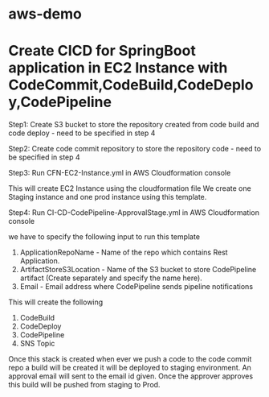 # aws-demo
# Create CICD for SpringBoot application in EC2 Instance with CodeCommit,CodeBuild,CodeDeploy,CodePipeline
Step1: Create S3 bucket to store the repository created from code build and code deploy - need to be specified in step 4

Step2: Create code commit repository to store the repository code - need to be specified in step 4

Step3: Run CFN-EC2-Instance.yml in AWS Cloudformation console

This will create EC2 Instance using the cloudformation file
We create one Staging instance and one prod instance using this template.


Step4: Run  CI-CD-CodePipeline-ApprovalStage.yml in AWS Cloudformation console

we have to specify the following input to run this template 
1. ApplicationRepoName - Name of the repo which contains Rest Application.
2. ArtifactStoreS3Location - Name of the S3 bucket to store CodePipeline artifact (Create separately and specify the name here).
3. Email - Email address where CodePipeline sends pipeline notifications

This will create the following

1. CodeBuild
2. CodeDeploy
3. CodePipeline 
4. SNS Topic

Once this stack is created when ever we push a code to the code commit repo a build will be created it will be deployed to staging environment. An approval email will sent to the email id given. Once the approver approves this build will be pushed from staging to Prod.

